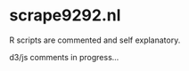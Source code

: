 scrape9292.nl
=============

R scripts are commented and self explanatory.

d3/js comments in progress...
